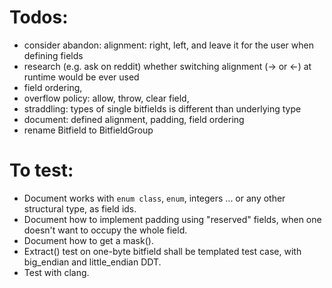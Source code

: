 # Todos:

* consider abandon: alignment: right, left, and leave it for the user when defining fields
* research (e.g. ask on reddit) whether switching alignment (-> or <-) at runtime would be ever used
* field ordering,
* overflow policy: allow, throw, clear field,
* straddling: types of single bitfields is different than underlying type
* document: defined alignment, padding, field ordering
* rename Bitfield to BitfieldGroup

# To test:

* Document works with `enum class`, `enum`, integers ... or any other structural type, as field ids.
* Document how to implement padding using "reserved" fields, when one doesn't want to occupy the whole field.
* Document how to get a mask().
* Extract() test on one-byte bitfield shall be templated test case, with big_endian and little_endian DDT.
* Test with clang.
